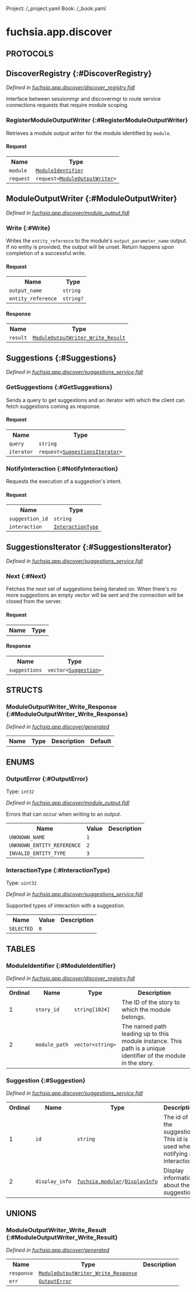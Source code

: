 Project: /_project.yaml
Book: /_book.yaml

# fuchsia.app.discover


## **PROTOCOLS**

## DiscoverRegistry {:#DiscoverRegistry}
*Defined in [fuchsia.app.discover/discover_registry.fidl](https://fuchsia.googlesource.com/fuchsia/+/master/sdk/fidl/fuchsia.app.discover/discover_registry.fidl#12)*

 Interface between sessionmgr and discovermgr to route service connections
 requests that require module scoping.

### RegisterModuleOutputWriter {:#RegisterModuleOutputWriter}

 Retrieves a module output writer for the module identified by `module`.

#### Request
<table>
    <tr><th>Name</th><th>Type</th></tr>
    <tr>
            <td><code>module</code></td>
            <td>
                <code><a class='link' href='../fuchsia.app.discover/index.html#ModuleIdentifier'>ModuleIdentifier</a></code>
            </td>
        </tr><tr>
            <td><code>request</code></td>
            <td>
                <code>request&lt;<a class='link' href='../fuchsia.app.discover/index.html#ModuleOutputWriter'>ModuleOutputWriter</a>&gt;</code>
            </td>
        </tr></table>



## ModuleOutputWriter {:#ModuleOutputWriter}
*Defined in [fuchsia.app.discover/module_output.fidl](https://fuchsia.googlesource.com/fuchsia/+/master/sdk/fidl/fuchsia.app.discover/module_output.fidl#8)*


### Write {:#Write}

 Writes the `entity_reference` to the module's `output_parameter_name`
 output. If no entity is provided, the output will be unset.
 Return happens upon completion of a successful write.

#### Request
<table>
    <tr><th>Name</th><th>Type</th></tr>
    <tr>
            <td><code>output_name</code></td>
            <td>
                <code>string</code>
            </td>
        </tr><tr>
            <td><code>entity_reference</code></td>
            <td>
                <code>string?</code>
            </td>
        </tr></table>


#### Response
<table>
    <tr><th>Name</th><th>Type</th></tr>
    <tr>
            <td><code>result</code></td>
            <td>
                <code><a class='link' href='../fuchsia.app.discover/index.html#ModuleOutputWriter_Write_Result'>ModuleOutputWriter_Write_Result</a></code>
            </td>
        </tr></table>

## Suggestions {:#Suggestions}
*Defined in [fuchsia.app.discover/suggestions_service.fidl](https://fuchsia.googlesource.com/fuchsia/+/master/sdk/fidl/fuchsia.app.discover/suggestions_service.fidl#12)*


### GetSuggestions {:#GetSuggestions}

 Sends a query to get suggestions and an iterator with which the client
 can fetch suggestions coming as response.

#### Request
<table>
    <tr><th>Name</th><th>Type</th></tr>
    <tr>
            <td><code>query</code></td>
            <td>
                <code>string</code>
            </td>
        </tr><tr>
            <td><code>iterator</code></td>
            <td>
                <code>request&lt;<a class='link' href='../fuchsia.app.discover/index.html#SuggestionsIterator'>SuggestionsIterator</a>&gt;</code>
            </td>
        </tr></table>



### NotifyInteraction {:#NotifyInteraction}

 Requests the execution of a suggestion's intent.

#### Request
<table>
    <tr><th>Name</th><th>Type</th></tr>
    <tr>
            <td><code>suggestion_id</code></td>
            <td>
                <code>string</code>
            </td>
        </tr><tr>
            <td><code>interaction</code></td>
            <td>
                <code><a class='link' href='../fuchsia.app.discover/index.html#InteractionType'>InteractionType</a></code>
            </td>
        </tr></table>



## SuggestionsIterator {:#SuggestionsIterator}
*Defined in [fuchsia.app.discover/suggestions_service.fidl](https://fuchsia.googlesource.com/fuchsia/+/master/sdk/fidl/fuchsia.app.discover/suggestions_service.fidl#27)*


### Next {:#Next}

 Fetches the next set of suggestions being iterated on. When there's no
 more suggestions an empty vector will be sent and the connection will be
 closed from the server.

#### Request
<table>
    <tr><th>Name</th><th>Type</th></tr>
    </table>


#### Response
<table>
    <tr><th>Name</th><th>Type</th></tr>
    <tr>
            <td><code>suggestions</code></td>
            <td>
                <code>vector&lt;<a class='link' href='../fuchsia.app.discover/index.html#Suggestion'>Suggestion</a>&gt;</code>
            </td>
        </tr></table>



## **STRUCTS**

### ModuleOutputWriter_Write_Response {:#ModuleOutputWriter_Write_Response}
*Defined in [fuchsia.app.discover/generated](https://fuchsia.googlesource.com/fuchsia/+/master/generated#3)*





<table>
    <tr><th>Name</th><th>Type</th><th>Description</th><th>Default</th></tr>
</table>



## **ENUMS**

### OutputError {:#OutputError}
Type: <code>int32</code>

*Defined in [fuchsia.app.discover/module_output.fidl](https://fuchsia.googlesource.com/fuchsia/+/master/sdk/fidl/fuchsia.app.discover/module_output.fidl#16)*

 Errors that can occur when writing to an output.


<table>
    <tr><th>Name</th><th>Value</th><th>Description</th></tr><tr>
            <td><code>UNKNOWN_NAME</code></td>
            <td><code>1</code></td>
            <td></td>
        </tr><tr>
            <td><code>UNKNOWN_ENTITY_REFERENCE</code></td>
            <td><code>2</code></td>
            <td></td>
        </tr><tr>
            <td><code>INVALID_ENTITY_TYPE</code></td>
            <td><code>3</code></td>
            <td></td>
        </tr></table>

### InteractionType {:#InteractionType}
Type: <code>uint32</code>

*Defined in [fuchsia.app.discover/suggestions_service.fidl](https://fuchsia.googlesource.com/fuchsia/+/master/sdk/fidl/fuchsia.app.discover/suggestions_service.fidl#22)*

 Supported types of interaction with a suggestion.


<table>
    <tr><th>Name</th><th>Value</th><th>Description</th></tr><tr>
            <td><code>SELECTED</code></td>
            <td><code>0</code></td>
            <td></td>
        </tr></table>



## **TABLES**

### ModuleIdentifier {:#ModuleIdentifier}


*Defined in [fuchsia.app.discover/discover_registry.fidl](https://fuchsia.googlesource.com/fuchsia/+/master/sdk/fidl/fuchsia.app.discover/discover_registry.fidl#17)*



<table>
    <tr><th>Ordinal</th><th>Name</th><th>Type</th><th>Description</th></tr>
    <tr>
            <td>1</td>
            <td><code>story_id</code></td>
            <td>
                <code>string[1024]</code>
            </td>
            <td> The ID of the story to which the module belongs.
</td>
        </tr><tr>
            <td>2</td>
            <td><code>module_path</code></td>
            <td>
                <code>vector&lt;string&gt;</code>
            </td>
            <td> The named path leading up to this module instance. This path is a unique
 identifier of the module in the story.
</td>
        </tr></table>

### Suggestion {:#Suggestion}


*Defined in [fuchsia.app.discover/suggestions_service.fidl](https://fuchsia.googlesource.com/fuchsia/+/master/sdk/fidl/fuchsia.app.discover/suggestions_service.fidl#34)*



<table>
    <tr><th>Ordinal</th><th>Name</th><th>Type</th><th>Description</th></tr>
    <tr>
            <td>1</td>
            <td><code>id</code></td>
            <td>
                <code>string</code>
            </td>
            <td> The id of the suggestion. This id is used when notifying an interaction.
</td>
        </tr><tr>
            <td>2</td>
            <td><code>display_info</code></td>
            <td>
                <code><a class='link' href='../fuchsia.modular/index.html'>fuchsia.modular</a>/<a class='link' href='../fuchsia.modular/index.html#DisplayInfo'>DisplayInfo</a></code>
            </td>
            <td> Display information about the suggestion.
</td>
        </tr></table>



## **UNIONS**

### ModuleOutputWriter_Write_Result {:#ModuleOutputWriter_Write_Result}
*Defined in [fuchsia.app.discover/generated](https://fuchsia.googlesource.com/fuchsia/+/master/generated#6)*


<table>
    <tr><th>Name</th><th>Type</th><th>Description</th></tr><tr>
            <td><code>response</code></td>
            <td>
                <code><a class='link' href='../fuchsia.app.discover/index.html#ModuleOutputWriter_Write_Response'>ModuleOutputWriter_Write_Response</a></code>
            </td>
            <td></td>
        </tr><tr>
            <td><code>err</code></td>
            <td>
                <code><a class='link' href='../fuchsia.app.discover/index.html#OutputError'>OutputError</a></code>
            </td>
            <td></td>
        </tr></table>







